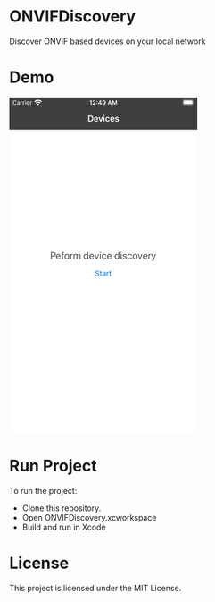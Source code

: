 # ONVIFDiscovery
Discover ONVIF based devices on your local network

# Demo
![ONVIF Device Discovery - Animated gif demo](demo.gif)

# Run Project
To run the project:

* Clone this repository.
* Open ONVIFDiscovery.xcworkspace
* Build and run in Xcode

# License
This project is licensed under the MIT License.
